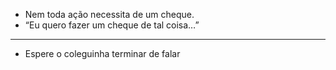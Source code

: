 - Nem toda ação necessita de um cheque.
- “Eu quero fazer um cheque de tal coisa…”
___
- Espere o coleguinha terminar de falar